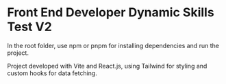 # Front End Developer Dynamic Skills Test V2

In the root folder, use npm or pnpm for installing dependencies and run the project.

Project developed with Vite and React.js, using Tailwind for styling and custom hooks for data fetching.
